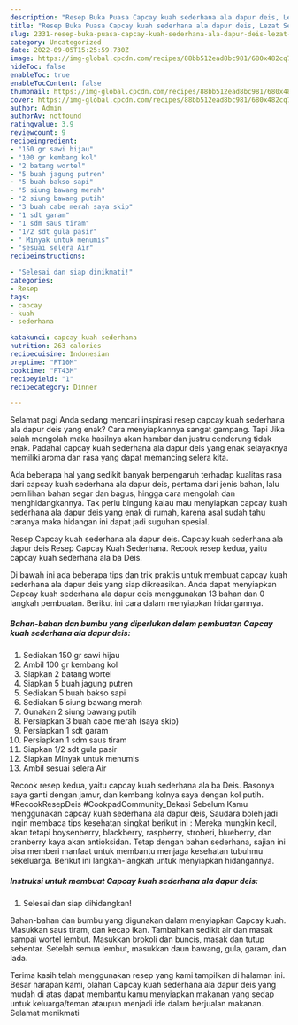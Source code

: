 ```yaml
---
description: "Resep Buka Puasa Capcay kuah sederhana ala dapur deis, Lezat Sekali"
title: "Resep Buka Puasa Capcay kuah sederhana ala dapur deis, Lezat Sekali"
slug: 2331-resep-buka-puasa-capcay-kuah-sederhana-ala-dapur-deis-lezat-sekali
category: Uncategorized
date: 2022-09-05T15:25:59.730Z
image: https://img-global.cpcdn.com/recipes/88bb512ead8bc981/680x482cq70/capcay-kuah-sederhana-ala-dapur-deis-foto-resep-utama.jpg
hideToc: false
enableToc: true
enableTocContent: false
thumbnail: https://img-global.cpcdn.com/recipes/88bb512ead8bc981/680x482cq70/capcay-kuah-sederhana-ala-dapur-deis-foto-resep-utama.jpg
cover: https://img-global.cpcdn.com/recipes/88bb512ead8bc981/680x482cq70/capcay-kuah-sederhana-ala-dapur-deis-foto-resep-utama.jpg
author: Admin
authorAv: notfound
ratingvalue: 3.9
reviewcount: 9
recipeingredient:
- "150 gr sawi hijau"
- "100 gr kembang kol"
- "2 batang wortel"
- "5 buah jagung putren"
- "5 buah bakso sapi"
- "5 siung bawang merah"
- "2 siung bawang putih"
- "3 buah cabe merah saya skip"
- "1 sdt garam"
- "1 sdm saus tiram"
- "1/2 sdt gula pasir"
- " Minyak untuk menumis"
- "sesuai selera Air"
recipeinstructions:

- "Selesai dan siap dinikmati!"
categories:
- Resep
tags:
- capcay
- kuah
- sederhana

katakunci: capcay kuah sederhana 
nutrition: 263 calories
recipecuisine: Indonesian
preptime: "PT10M"
cooktime: "PT43M"
recipeyield: "1"
recipecategory: Dinner

---
```



Selamat pagi Anda sedang mencari inspirasi resep capcay kuah sederhana ala dapur deis yang enak? Cara menyiapkannya sangat gampang. Tapi Jika salah mengolah maka hasilnya akan hambar dan justru cenderung tidak enak. Padahal capcay kuah sederhana ala dapur deis yang enak selayaknya memiliki aroma dan rasa yang dapat memancing selera kita.


Ada beberapa hal yang sedikit banyak berpengaruh terhadap kualitas rasa dari capcay kuah sederhana ala dapur deis, pertama dari jenis bahan, lalu pemilihan bahan segar dan bagus, hingga cara mengolah dan menghidangkannya. Tak perlu bingung kalau mau menyiapkan capcay kuah sederhana ala dapur deis yang enak di rumah, karena asal sudah tahu caranya maka hidangan ini dapat jadi suguhan spesial.

Resep Capcay kuah sederhana ala dapur deis. Capcay kuah sederhana ala dapur deis Resep Capcay Kuah Sederhana. Recook resep kedua, yaitu capcay kuah sederhana ala ba Deis.


Di bawah ini ada beberapa tips dan trik praktis untuk membuat capcay kuah sederhana ala dapur deis yang siap dikreasikan. Anda dapat menyiapkan Capcay kuah sederhana ala dapur deis menggunakan 13 bahan dan 0 langkah pembuatan. Berikut ini cara dalam menyiapkan hidangannya.

<!--inarticleads1-->

##### Bahan-bahan dan bumbu yang diperlukan dalam pembuatan Capcay kuah sederhana ala dapur deis:

1. Sediakan 150 gr sawi hijau
1. Ambil 100 gr kembang kol
1. Siapkan 2 batang wortel
1. Siapkan 5 buah jagung putren
1. Sediakan 5 buah bakso sapi
1. Sediakan 5 siung bawang merah
1. Gunakan 2 siung bawang putih
1. Persiapkan 3 buah cabe merah (saya skip)
1. Persiapkan 1 sdt garam
1. Persiapkan 1 sdm saus tiram
1. Siapkan 1/2 sdt gula pasir
1. Siapkan  Minyak untuk menumis
1. Ambil sesuai selera Air


Recook resep kedua, yaitu capcay kuah sederhana ala ba Deis. Basonya saya ganti dengan jamur, dan kembang kolnya saya dengan kol putih. #RecookResepDeis #CookpadCommunity_Bekasi Sebelum Kamu menggunakan capcay kuah sederhana ala dapur deis, Saudara boleh jadi ingin membaca tips kesehatan singkat berikut ini : Mereka mungkin kecil, akan tetapi boysenberry, blackberry, raspberry, stroberi, blueberry, dan cranberry kaya akan antioksidan. Tetap dengan bahan sederhana, sajian ini bisa memberi manfaat untuk membantu menjaga kesehatan tubuhmu sekeluarga. Berikut ini langkah-langkah untuk menyiapkan hidangannya. 

<!--inarticleads2-->

##### Instruksi untuk membuat Capcay kuah sederhana ala dapur deis:


1. Selesai dan siap dihidangkan!

Bahan-bahan dan bumbu yang digunakan dalam menyiapkan Capcay kuah. Masukkan saus tiram, dan kecap ikan. Tambahkan sedikit air dan masak sampai wortel lembut. Masukkan brokoli dan buncis, masak dan tutup sebentar. Setelah semua lembut, masukkan daun bawang, gula, garam, dan lada. 

Terima kasih telah menggunakan resep yang kami tampilkan di halaman ini. Besar harapan kami, olahan Capcay kuah sederhana ala dapur deis yang mudah di atas dapat membantu kamu menyiapkan makanan yang sedap untuk keluarga/teman ataupun menjadi ide dalam berjualan makanan. Selamat menikmati
